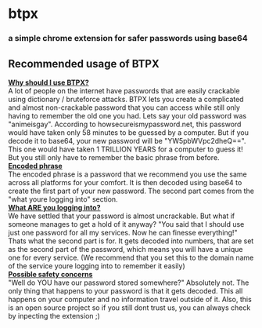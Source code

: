# btpx
<h3>a simple chrome extension for safer passwords using base64</h3>

<h2>Recommended usage of BTPX</h2>
<u><b>Why should I use BTPX?</b></u> <br>
    A lot of people on the internet have passwords that are easily crackable using dictionary / bruteforce attacks. BTPX lets you create a complicated and almost non-crackable password that you can access while
    still only having to remember the old one you had. Lets say your old password was "animeisgay". According to howsecureismypassword.net, this password would have taken only 58 minutes to be guessed by a computer.
    But if you decode it to base64, your new password will be "YW5pbWVpc2dheQ==". This one would have taken 1 TRILLION YEARS for a computer to guess it! But you still only have to remember the basic phrase from before. <br>
    <u><b>Encoded phrase</b></u> <br>
    The encoded phrase is a password that we recommend you use the same across all platforms for your comfort. It is then decoded using base64 to create the first part of your new password. The second part comes from
    the "what youre logging into" section. <br>
    <u><b>What ARE you logging into?</b></u> <br>
    We have settled that your password is almost uncrackable. But what if someone manages to get a hold of it anyway? "You said that I should use just one password for all my services. Now he can finesse everything!"
    Thats what the second part is for. It gets decoded into numbers, that are set as the second part of the password, which means you will have a unique one for every service. (We recommend that you set this to the
    domain name of the service youre logging into to remember it easily)<br>
    <u><b>Possible safety concerns</b></u> <br>
    "Well do YOU have our password stored somewhere?" Absolutely not. The only thing that happens to your password is that it gets decoded. This all happens on your computer and no information travel outside of it.
    Also, this is an open source project so if you still dont trust us, you can always check by inpecting the extension ;) <br>
